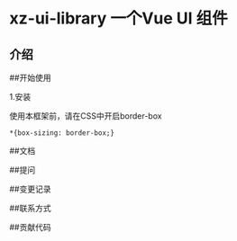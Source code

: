 # xz-ui-library 一个Vue UI 组件

## 介绍

##开始使用

1.安装

使用本框架前，请在CSS中开启border-box

```
*{box-sizing: border-box;}
```

##文档

##提问

##变更记录

##联系方式

##贡献代码